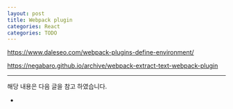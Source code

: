 ```yaml
---
layout: post
title: Webpack plugin
categories: React
categories: TODO
---
```



https://www.daleseo.com/webpack-plugins-define-environment/

https://negabaro.github.io/archive/webpack-extract-text-webpack-plugin

---

해당 내용은 다음 글을 참고 하였습니다.

- 